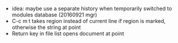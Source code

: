 * idea: maybe use a separate history when temporarily switched to modules database (20160921 mgr)
* C-c m t takes region instead of current line if region is marked, otherwise the string at point
* Return key in file list opens document at point
